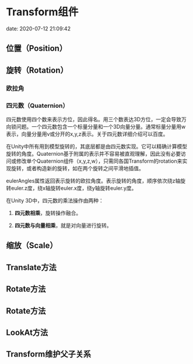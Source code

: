 # Transform组件
date: 2020-07-12 21:09:42

## 位置（Position）



## 旋转（Rotation）

### 欧拉角

### 四元数（Quaternion）

四元数使用四个数来表示方位，因此得名。用三个数表达3D方位，一定会导致万向锁问题。一个四元数包含一个标量分量和一个3D向量分量。通常标量分量用w表示，向量分量用v或分开的x,y,z表示。关于四元数详细介绍可以百度。

在Unity中所有用到模型旋转的，其底层都是由四元数实现。它可以精确计算模型旋转的角度。Quaternion基于附属的表示并不容易被直观理解，因此没有必要访问或修改单个Quaternion组件（x,y,z,w），只需同各国Transform的rotation来实现旋转，或者构造新的旋转，如在两个旋转之间平滑地插值。

eulerAngles属性返回表示旋转的欧拉角度。表示旋转的角度，顺序依次绕z轴旋转euler.z度，绕x轴旋转euler.x度，绕y轴旋转euler.y度。

在Unity 3D中，四元数的乘法操作由两种：

1. **四元数相乘**，旋转操作融合。

2. **四元数与向量相乘**，就是对向量进行旋转。

## 缩放（Scale）



## Translate方法



## Rotate方法



## Rotate方法



## LookAt方法



## Transform维护父子关系